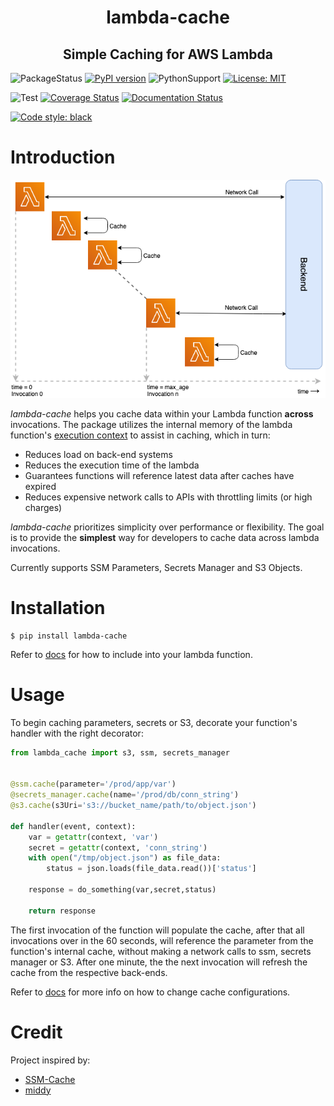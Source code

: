 <h1 align="center"> lambda-cache </h1>
<h2 align="center"> Simple Caching for AWS Lambda</h2>

![PackageStatus](https://img.shields.io/static/v1?label=status&message=beta&color=blueviolet?style=flat-square) [![PyPI version](https://badge.fury.io/py/lambda-cache.svg)](https://badge.fury.io/py/lambda-cache) ![PythonSupport](https://img.shields.io/static/v1?label=python&message=3.6%20|%203.7|%203.8&color=blue?style=flat-square&logo=python) [![License: MIT](https://img.shields.io/badge/License-MIT-blue.svg)](https://opensource.org/licenses/MIT)

![Test](https://github.com/keithrozario/lambda-cache/workflows/Test/badge.svg?branch=release) [![Coverage Status](https://coveralls.io/repos/github/keithrozario/lambda-cache/badge.svg?branch=release)](https://coveralls.io/github/keithrozario/lambda-cache?branch=release) [![Documentation Status](https://readthedocs.org/projects/lambda-cache/badge/?version=latest)](https://lambda-cache.readthedocs.io/en/latest/?badge=latest)

 [![Code style: black](https://img.shields.io/badge/code%20style-black-000000.svg)](https://github.com/psf/black) 

# Introduction

![Screenshot](docs/images/lambda_cache.png)

_lambda-cache_ helps you cache data within your Lambda function **across** invocations. The package utilizes the internal memory of the lambda function's [execution context](https://docs.aws.amazon.com/lambda/latest/dg/runtimes-context.html) to assist in caching, which in turn:

* Reduces load on back-end systems
* Reduces the execution time of the lambda
* Guarantees functions will reference latest data after caches have expired
* Reduces expensive network calls to APIs with throttling limits (or high charges)

_lambda-cache_ prioritizes simplicity over performance or flexibility. The goal is to provide the **simplest** way for developers to cache data across lambda invocations.

Currently supports SSM Parameters, Secrets Manager and S3 Objects.

# Installation

    $ pip install lambda-cache

Refer to [docs](https://lambda-cache.readthedocs.io/en/latest/) for how to include into your lambda function.

# Usage

To begin caching parameters, secrets or S3, decorate your function's handler with the right decorator: 


```python
from lambda_cache import s3, ssm, secrets_manager


@ssm.cache(parameter='/prod/app/var')
@secrets_manager.cache(name='/prod/db/conn_string')
@s3.cache(s3Uri='s3://bucket_name/path/to/object.json')

def handler(event, context):
    var = getattr(context, 'var')
    secret = getattr(context, 'conn_string')
    with open("/tmp/object.json") as file_data:
        status = json.loads(file_data.read())['status']

    response = do_something(var,secret,status)

    return response
```

The first invocation of the function will populate the cache, after that all invocations over in the 60 seconds, will reference the parameter from the function's internal cache, without making a network calls to ssm, secrets manager or S3. After one minute, the the next invocation will refresh the cache from the respective back-ends.

Refer to [docs](https://lambda-cache.readthedocs.io/en/latest/user_guide/) for more info on how to change cache configurations.

# Credit

Project inspired by:
* [SSM-Cache](https://github.com/alexcasalboni/ssm-cache-python)
* [middy](https://github.com/middyjs/middy)
